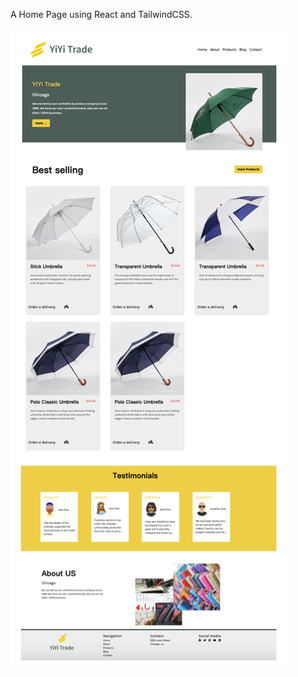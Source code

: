 A Home Page using React and TailwindCSS.

![Preview Image](https://github.com/savvy1024/Homepage-template/blob/main/src/Preview%20image.png)
